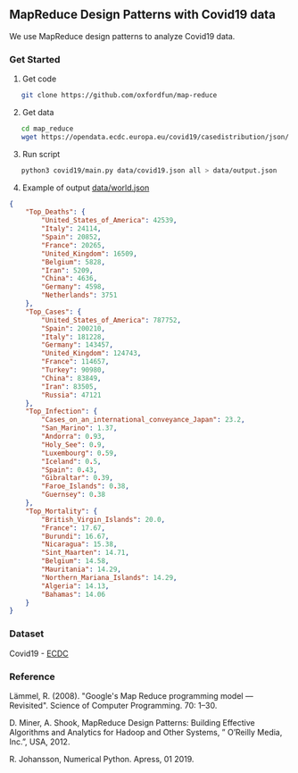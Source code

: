 ## MapReduce Design Patterns with Covid19 data
We use MapReduce design patterns to analyze Covid19 data. 

### Get Started
1. Get code
```bash
   git clone https://github.com/oxfordfun/map-reduce
```
2. Get data
```bash
   cd map_reduce
   wget https://opendata.ecdc.europa.eu/covid19/casedistribution/json/ -O data/covid19.json
```
3. Run script
```bash
   python3 covid19/main.py data/covid19.json all > data/output.json
```
4. Example of output [data/world.json](data/world.json)
```json
{
    "Top_Deaths": {
        "United_States_of_America": 42539,
        "Italy": 24114,
        "Spain": 20852,
        "France": 20265,
        "United_Kingdom": 16509,
        "Belgium": 5828,
        "Iran": 5209,
        "China": 4636,
        "Germany": 4598,
        "Netherlands": 3751
    },
    "Top_Cases": {
        "United_States_of_America": 787752,
        "Spain": 200210,
        "Italy": 181228,
        "Germany": 143457,
        "United_Kingdom": 124743,
        "France": 114657,
        "Turkey": 90980,
        "China": 83849,
        "Iran": 83505,
        "Russia": 47121
    },
    "Top_Infection": {
        "Cases_on_an_international_conveyance_Japan": 23.2,
        "San_Marino": 1.37,
        "Andorra": 0.93,
        "Holy_See": 0.9,
        "Luxembourg": 0.59,
        "Iceland": 0.5,
        "Spain": 0.43,
        "Gibraltar": 0.39,
        "Faroe_Islands": 0.38,
        "Guernsey": 0.38
    },
    "Top_Mortality": {
        "British_Virgin_Islands": 20.0,
        "France": 17.67,
        "Burundi": 16.67,
        "Nicaragua": 15.38,
        "Sint_Maarten": 14.71,
        "Belgium": 14.58,
        "Mauritania": 14.29,
        "Northern_Mariana_Islands": 14.29,
        "Algeria": 14.13,
        "Bahamas": 14.06
    }
}
```
### Dataset
Covid19 - [ECDC](https://www.ecdc.europa.eu/en/publications-data/download-todays-data-geographic-distribution-covid-19-cases-worldwide)

### Reference
Lämmel, R. (2008). "Google's Map Reduce programming model — Revisited". Science of Computer Programming. 70: 1–30. 

D. Miner, A. Shook, MapReduce Design Patterns: Building Effective Algorithms and Analytics for Hadoop and Other Systems, ” O’Reilly Media, Inc.”, USA, 2012.

R. Johansson, Numerical Python. Apress, 01 2019.
